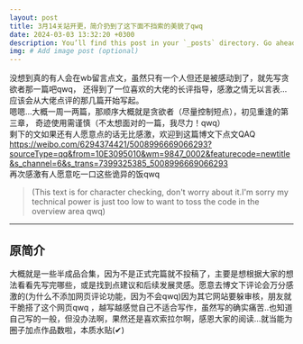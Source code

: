 ```yaml
---
layout: post
title: 3月14关站开更，简介扔到了这下面不挡索的美貌了qwq
date: 2024-03-03 13:32:20 +0300
description: You’ll find this post in your `_posts` directory. Go ahead and edit it and re-build the site to see your changes. # Add post description (optional)
img: # Add image post (optional)
---
```

没想到真的有人会在wb留言点文，虽然只有一个人但还是被感动到了，就先写贪欲者那一篇吧qwq，
还得到了一位喜欢的大佬的长评指导，感激之情无以言表...应该会从大佬点评的那几篇开始写起。\
嗯嗯...大概一周一两篇，那顺序大概就是贪欲者（尽量控制短点），初见重逢的第三章，
奇迹使用需谨慎（不太想面对的一篇，我尽力！qwq）  
剩下的文如果还有人愿意点的话无比感激，欢迎到这篇博文下点文QAQ \
 https://weibo.com/6294374421/5008996669066293?sourceType=qq&from=10E3095010&wm=9847_0002&featurecode=newtitle&s_channel=6&s_trans=7399325385_5008996669066293  
再次感激有人愿意吃一口这些诡异的饭qwq
>(This text is for character checking, don't worry about it.I'm sorry my technical power is just too low to want to toss the code in the overview area qwq)  
-------------------------------------------------------------------------
## 原简介
大概就是一些半成品合集，因为不是正式完篇就不投稿了，主要是想根据大家的想法看看先写完哪些，或是找到点建议和后续发展灵感。愿意去博文下评论会万分感激的(为什么不添加网页评论功能，因为不会qwq)因为其它网站要躲审核，朋友就干脆搭了这个网页qwq  ，越写越感觉自己不适合写作，虽然写的确实痛苦..也知道自己写的一般，但没办法啊，果然还是喜欢索拉尔啊，感恩大家的阅读...就当能为圈子加点作品数啦，本质水贴(✔)   
